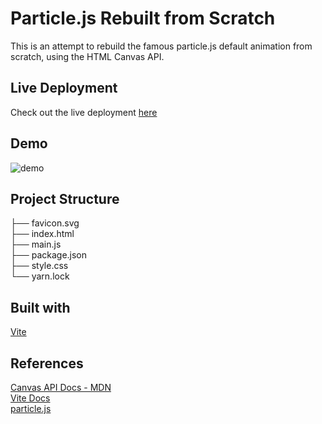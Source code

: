 # Particle.js Rebuilt from Scratch

This is an attempt to rebuild the famous particle.js default animation from scratch, using the HTML Canvas API.

## Live Deployment

Check out the live deployment [here](https://particle-js.vercel.app/)

## Demo

![demo](demo.gif)
## Project Structure

├── favicon.svg<br />
├── index.html<br />
├── main.js<br />
├── package.json<br />
├── style.css<br />
└── yarn.lock<br />

## Built with

[Vite](https://vitejs.dev/)


## References

[Canvas API Docs - MDN](https://developer.mozilla.org/en-US/docs/Web/API/Canvas_API) <br />
[Vite Docs](https://vitejs.dev/guide/) <br />
[particle.js](https://vincentgarreau.com/particles.js)

